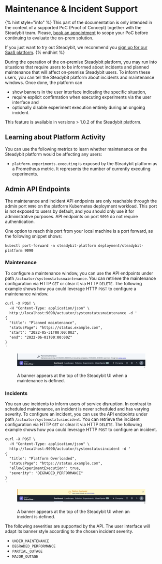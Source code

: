 # Maintenance & Incident Support

{% hint style="info" %}
This part of the documentation is only intended in the context of a supported PoC (Proof of Concept) together with the Steadybit team.
Please, [book an appointment](https://www.steadybit.com/book-demo) to scope your PoC before continuing to evaluate the on-prem solution.

If you just want to try out Steadybit, we recommend you [sign up for our SaaS platform](https://signup.steadybit.com).
{% endhint %}

During the operation of the on-premise Steadybit platform, you may run into situations that require users to be informed about incidents and planned maintenance that will affect on-premise Steadybit users. To inform these users, you can tell the Steadybit platform about incidents and maintenance windows. Once done, the platform can

- show banners in the user interface indicating the specific situation,
- require explicit confirmation when executing experiments via the user interface and
- optionally disable experiment execution entirely during an ongoing incident.

This feature is available in versions > 1.0.2 of the Steadybit platform.

## Learning about Platform Activity

You can use the following metrics to learn whether maintenance on the Steadybit platform would be affecting any users:

- `platform.experiments.executing` is exposed by the Steadybit platform as a Prometheus metric. It represents the number of currently executing experiments.&#x20;

## Admin API Endpoints

The maintenance and incident API endpoints are only reachable through the admin port `9090` on the platform Kubernetes deployment workload. This port is not exposed to users by default, and you should only use it for administrative purposes. API endpoints on port `9090` do not require authentication.

One option to reach this port from your local machine is a port forward, as the following snippet shows:

```
kubectl port-forward -n steadybit-platform deployment/steadybit-platform 9090
```

### Maintenance

To configure a maintenance window, you can use the API endpoints under path `/actuator/systemstatusmaintenance`. You can retrieve the maintenance configuration via HTTP `GET` or clear it via HTTP `DELETE`. The following example shows how you could leverage HTTP `POST` to configure a maintenance window.

```
curl -X POST \
  -H "Content-Type: application/json" \
  http://localhost:9090/actuator/systemstatusmaintenance -d '
{
  "title": "Planned maintenance",
  "statusPage": "https://status.example.com",
  "start": "2022-05-31T00:00:00Z",
  "end": "2022-06-01T00:00:00Z"
}
'
```

<figure><img src="../../.gitbook/assets/maintenance-planned.png" alt="System banner appearing at the top of the Steadybit UI presenting the information provided through the maintenance API"><figcaption><p>A banner appears at the top of the Steadybit UI when a maintenance is defined.</p></figcaption></figure>

### Incidents

You can use incidents to inform users of service disruption. In contrast to scheduled maintenance, an incident is never scheduled and has varying severity. To configure an incident, you can use the API endpoints under path `/actuator/systemstatusincident`. You can retrieve the incident configuration via HTTP `GET` or clear it via HTTP `DELETE`. The following example shows how you could leverage HTTP `POST` to configure an incident.

```
curl -X POST \
  -H "Content-Type: application/json" \
  http://localhost:9090/actuator/systemstatusincident -d '
{
  "title": "Platform Overloaded",
  "statusPage": "https://status.example.com",
  "allowExperimentExecution": true,
  "severity": "DEGRADED_PERFORMANCE"
}
'
```

<figure><img src="../../.gitbook/assets/incident.png" alt="System banner appearing at the top of the Steadybit UI presenting the information provided through the incident API"><figcaption><p>A banner appears at the top of the Steadybit UI when an incident is defined.</p></figcaption></figure>

The following severities are supported by the API. The user interface will adapt its banner style according to the chosen incident severity.

- `UNDER_MAINTENANCE`
- `DEGRADED_PERFORMANCE`
- `PARTIAL_OUTAGE`
- `MAJOR_OUTAGE`
